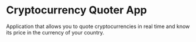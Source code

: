 # Cryptocurrency Quoter App

Application that allows you to quote cryptocurrencies in real time and know its price in the currency of your country.
